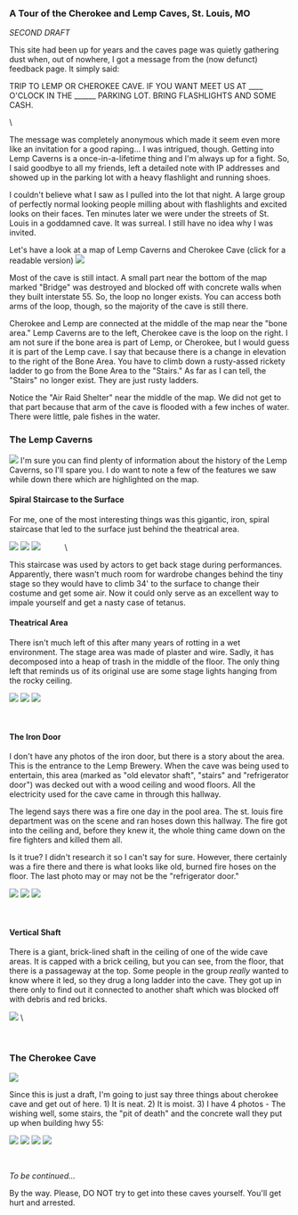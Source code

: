 ### A Tour of the Cherokee and Lemp Caves, St. Louis, MO

*SECOND DRAFT*

This site had been up for years and the caves page was quietly gathering
dust when, out of nowhere, I got a message from the (now defunct)
feedback page. It simply said:

TRIP TO LEMP OR CHEROKEE CAVE. IF YOU WANT MEET US AT \_\_\_\_ O'CLOCK
IN THE \_\_\_\_\_\_ PARKING LOT. BRING FLASHLIGHTS AND SOME CASH.

\

The message was completely anonymous which made it seem even more like
an invitation for a good raping... I was intrigued, though. Getting into
Lemp Caverns is a once-in-a-lifetime thing and I'm always up for a
fight. So, I said goodbye to all my friends, left a detailed note with
IP addresses and showed up in the parking lot with a heavy flashlight
and running shoes.

I couldn't believe what I saw as I pulled into the lot that night. A
large group of perfectly normal looking people milling about with
flashlights and excited looks on their faces. Ten minutes later we were
under the streets of St. Louis in a goddamned cave. It was surreal. I
still have no idea why I was invited.

Let's have a look at a map of Lemp Caverns and Cherokee Cave (click for
a readable version)
[![](media/cherokeeSmall.jpg)](media/cherokeeFull.jpg)

Most of the cave is still intact. A small part near the bottom of the
map marked "Bridge" was destroyed and blocked off with concrete walls
when they built interstate 55. So, the loop no longer exists. You can
access both arms of the loop, though, so the majority of the cave is
still there.

Cherokee and Lemp are connected at the middle of the map near the "bone
area." Lemp Caverns are to the left, Cherokee cave is the loop on the
right. I am not sure if the bone area is part of Lemp, or Cherokee, but
I would guess it is part of the Lemp cave. I say that because there is a
change in elevation to the right of the Bone Area. You have to climb
down a rusty-assed rickety ladder to go from the Bone Area to the
"Stairs." As far as I can tell, the "Stairs" no longer exist. They are
just rusty ladders.

Notice the "Air Raid Shelter" near the middle of the map. We did not get
to that part because that arm of the cave is flooded with a few inches
of water. There were little, pale fishes in the water.

### The Lemp Caverns

[![](media/lempSmall.jpg)](media/lemp.jpg) I'm sure you can find plenty
of information about the history of the Lemp Caverns, so I'll spare you.
I do want to note a few of the features we saw while down there which
are highlighted on the map.

#### Spiral Staircase to the Surface

For me, one of the most interesting things was this gigantic, iron,
spiral staircase that led to the surface just behind the theatrical
area.

[![](media/spiralStaircase1_t.jpg)](media/spiralStaircase1.jpg)
[![](media/spiralStaircase2_t.jpg)](media/spiralStaircase2.jpg)
[![](media/spiralStaircase3_t.jpg)](media/spiralStaircase3.jpg)
          \

This staircase was used by actors to get back stage during performances.
Apparently, there wasn't much room for wardrobe changes behind the tiny
stage so they would have to climb 34' to the surface to change their
costume and get some air. Now it could only serve as an excellent way to
impale yourself and get a nasty case of tetanus.

#### Theatrical Area

There isn't much left of this after many years of rotting in a wet
environment. The stage area was made of plaster and wire. Sadly, it has
decomposed into a heap of trash in the middle of the floor. The only
thing left that reminds us of its original use are some stage lights
hanging from the rocky ceiling.

[![](media/theater1_t.jpg)](media/theater1.jpg)
[![](media/theater2_t.jpg)](media/theater2.jpg)
[![](media/theater3_t.jpg)](media/theater3.jpg)          

 

#### The Iron Door

I don't have any photos of the iron door, but there is a story about the
area. This is the entrance to the Lemp Brewery. When the cave was being
used to entertain, this area (marked as "old elevator shaft", "stairs"
and "refrigerator door") was decked out with a wood ceiling and wood
floors. All the electricity used for the cave came in through this
hallway.

The legend says there was a fire one day in the pool area. The st. louis
fire department was on the scene and ran hoses down this hallway. The
fire got into the ceiling and, before they knew it, the whole thing came
down on the fire fighters and killed them all.

Is it true? I didn't research it so I can't say for sure. However, there
certainly was a fire there and there is what looks like old, burned fire
hoses on the floor. The last photo may or may not be the "refrigerator
door."

[![](media/fire1_t.jpg)](media/fire1.jpg)
[![](media/fire2_t.jpg)](media/fire2.jpg)
[![](media/fire3_t.jpg)](media/fire3.jpg)          

 

#### Vertical Shaft

There is a giant, brick-lined shaft in the ceiling of one of the wide
cave areas. It is capped with a brick ceiling, but you can see, from the
floor, that there is a passageway at the top. Some people in the group
*really* wanted to know where it led, so they drug a long ladder into
the cave. They got up in there only to find out it connected to another
shaft which was blocked off with debris and red bricks.

[![](media/verticalShaft_t.jpg)](media/verticalShaft.jpg) \

 

### The Cherokee Cave

[![](media/cherokeeCave_t.jpg)](media/cherokeeCave.jpg)

Since this is just a draft, I'm going to just say three things about
cherokee cave and get out of here. 1) It is neat. 2) It is moist. 3) I
have 4 photos - The wishing well, some stairs, the "pit of death" and
the concrete wall they put up when building hwy 55:

[![](media/wishingWell_t.jpg)](media/wishingWell.jpg)
[![](media/stairs_t.jpg)](media/stairs.jpg)
[![](media/pitOfDeath_t.jpg)](media/pitOfDeath.jpg)
[![](media/cherokeeWall_t.jpg)](media/cherokeeWall.jpg)

 

*To be continued...*

By the way. Please, DO NOT try to get into these caves yourself. You'll
get hurt and arrested.
